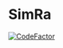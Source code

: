 # SimRa

[![CodeFactor](https://www.codefactor.io/repository/github/selphiron/simra/badge)](https://www.codefactor.io/repository/github/selphiron/simra)
